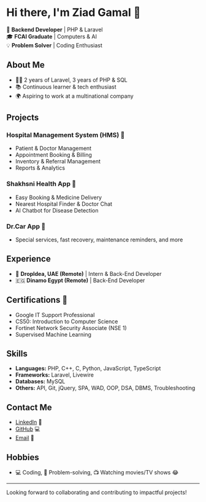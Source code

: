 # Hi there, I'm Ziad Gamal 👋

🔧 **Backend Developer** | PHP & Laravel  
🎓 **FCAI Graduate** | Computers & AI  
💡 **Problem Solver** | Coding Enthusiast

## About Me

- 👨‍💻 2 years of Laravel, 3 years of PHP & SQL
- 📚 Continuous learner & tech enthusiast
- 🌍 Aspiring to work at a multinational company

## Projects

### Hospital Management System (HMS) 🏥
- Patient & Doctor Management
- Appointment Booking & Billing
- Inventory & Referral Management
- Reports & Analytics

### Shakhsni Health App 📱
- Easy Booking & Medicine Delivery
- Nearest Hospital Finder & Doctor Chat
- AI Chatbot for Disease Detection

### Dr.Car App 🚗
- Special services, fast recovery, maintenance reminders, and more

## Experience

- 🏢 **DropIdea, UAE (Remote)** | Intern & Back-End Developer
- 🇪🇬 **Dinamo Egypt (Remote)** | Back-End Developer

## Certifications 🏅

- Google IT Support Professional
- CS50: Introduction to Computer Science
- Fortinet Network Security Associate (NSE 1)
- Supervised Machine Learning

## Skills

- **Languages:** PHP, C++, C, Python, JavaScript, TypeScript
- **Frameworks:** Laravel, Livewire
- **Databases:** MySQL
- **Others:** API, Git, jQuery, SPA, WAD, OOP, DSA, DBMS, Troubleshooting

## Contact Me

- [LinkedIn](https://www.linkedin.com/in/ziad-gamal/) 💼
- [GitHub](https://github.com/ZiadGamalDev) 💻
- [Email](mailto:zyadgamal450@gmail.com) 📧

## Hobbies

- 💻 Coding, 🧩 Problem-solving, 📺 Watching movies/TV shows 😂

---

Looking forward to collaborating and contributing to impactful projects!
